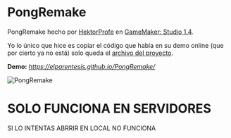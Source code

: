 # PongRemake
PongRemake hecho por [HektorProfe](https://hektorprofe.net) en [GameMaker: Studio 1.4](https://drive.google.com/file/d/1CyGFbzr5G5CEX3DCdhXirZ-W0vOeFKYO/view).

Yo lo único que hice es copiar el código que había en su demo online (que por cierto ya no está) solo queda el [archivo del proyecto](https://drive.google.com/open?id=1wk4GjMrJ6XFvMow84jYjELBZxRcueIsh).

**Demo:**
_https://elparentesis.github.io/PongRemake/_

![PongRemake](https://i.imgur.com/Um8KcPm.png)

# SOLO FUNCIONA EN SERVIDORES
SI LO INTENTAS ABRRIR EN LOCAL NO FUNCIONA
